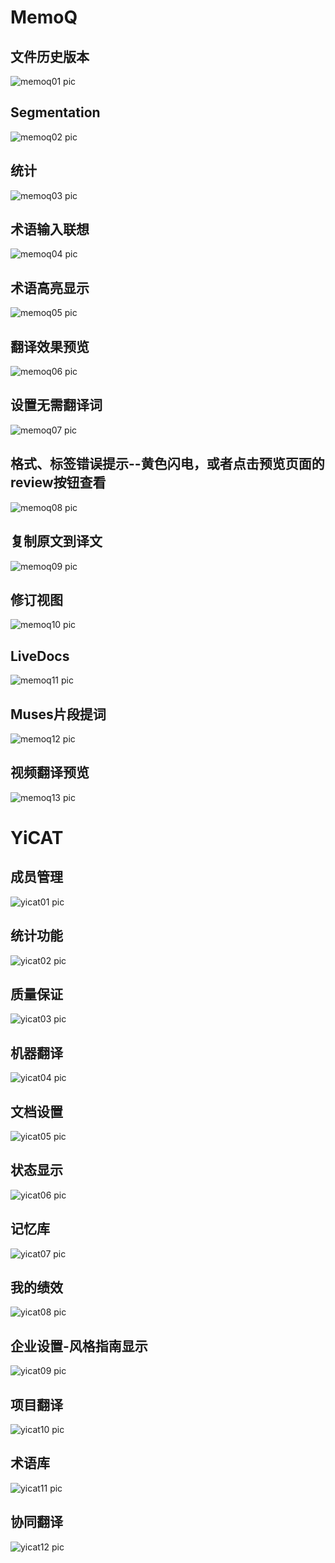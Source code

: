 # MemoQ

## 文件历史版本

![memoq01 pic](https://github.com/JayKay7812/Database-Theory-2/blob/master/课后作业01/img/memoq01.png)

## Segmentation

![memoq02 pic](https://github.com/JayKay7812/Database-Theory-2/blob/master/课后作业01/img/memoq02.png)

## 统计

![memoq03 pic](https://github.com/JayKay7812/Database-Theory-2/blob/master/课后作业01/img/memoq03.png)

## 术语输入联想

![memoq04 pic](https://github.com/JayKay7812/Database-Theory-2/blob/master/课后作业01/img/memoq04.png)

## 术语高亮显示

![memoq05 pic](https://github.com/JayKay7812/Database-Theory-2/blob/master/课后作业01/img/memoq05.png)

## 翻译效果预览

![memoq06 pic](https://github.com/JayKay7812/Database-Theory-2/blob/master/课后作业01/img/memoq06.png)

## 设置无需翻译词

![memoq07 pic](https://github.com/JayKay7812/Database-Theory-2/blob/master/课后作业01/img/memoq07.png)

## 格式、标签错误提示--黄色闪电，或者点击预览页面的review按钮查看

![memoq08 pic](https://github.com/JayKay7812/Database-Theory-2/blob/master/课后作业01/img/memoq08.png)

## 复制原文到译文

![memoq09 pic](https://github.com/JayKay7812/Database-Theory-2/blob/master/课后作业01/img/memoq09.png)

## 修订视图

![memoq10 pic](https://github.com/JayKay7812/Database-Theory-2/blob/master/课后作业01/img/memoq10.png)

## LiveDocs

![memoq11 pic](https://github.com/JayKay7812/Database-Theory-2/blob/master/课后作业01/img/memoq11.png)

## Muses片段提词

![memoq12 pic](https://github.com/JayKay7812/Database-Theory-2/blob/master/课后作业01/img/memoq12.png)

## 视频翻译预览

![memoq13 pic](https://github.com/JayKay7812/Database-Theory-2/blob/master/课后作业01/img/memoq13.png)


# YiCAT

## 成员管理

![yicat01 pic]()

## 统计功能

![yicat02 pic]()

## 质量保证

![yicat03 pic]()

## 机器翻译

![yicat04 pic]()

## 文档设置

![yicat05 pic]()

## 状态显示

![yicat06 pic]()

## 记忆库

![yicat07 pic]()

## 我的绩效

![yicat08 pic]()

## 企业设置-风格指南显示

![yicat09 pic]()

## 项目翻译

![yicat10 pic]()

## 术语库

![yicat11 pic]()

## 协同翻译

![yicat12 pic]()
